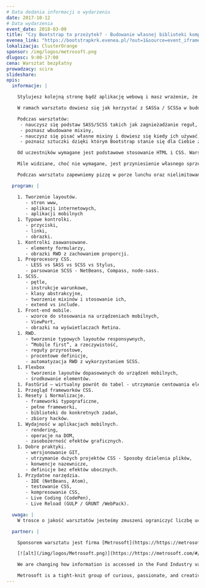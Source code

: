 ```yaml
---
# Data dodania informacji o wydarzeniu
date: 2017-10-12
# Data wydarzenia
event_date: 2018-03-09
title: "Czy Bootstrap to przeżytek? - Budowanie własnej biblioteki komponentów UI z wykorzystaniem SASS/SCSS"
evenea_link: "https://bootstrapkrk.evenea.pl/?out=1&source=event_iframe"
lokalizacja: ClusterOrange
sponsor: /img/logos/metrosoft.png
dlugosc: 9:00-17:00
cena: Warsztat bezpłatny
prowadzacy: scira
slideshare:
opis:
  informacje: |

    Stylujesz kolejną stronę bądź aplikację webową i masz wrażenie, że N-ty raz robisz to samo? Bootstrap Ci nie leży, a grafik tak zaszalał z kontrolkami UI, że i tak trzeba to robić od podstaw? A może po prostu CSS przestaje Ci wystarczać?

    W ramach warsztatu dowiesz się jak korzystać z SASSa / SCSSa w budowie interfejsu użytkownika. Jakie techniki i metody zastosować w danym projekcie, aby pisać wydajnie i czytelnie. Które elementy HTMLa dają się bez problemu stylować, a walkę z którymi lepiej sobie darować?

    Podczas warsztatów:
     - nauczysz się podstaw SASS/SCSS takich jak zagnieżadżanie reguł, rozszerzanie klas,
     - poznasz wbudowane mixiny,
     - nauczysz się pisać własne mixiny i dowiesz się kiedy ich używać,
     - poznasz sztuczki dzięki którym Bootstrap stanie się dla Ciebie zbędny.

    Od uczestników wymagane jest podstawowe stosowanie HTML i CSS. Warsztaty skierowane są dla osób, które chciałyby poznać możliwości SASSa/SCSSa oraz tworzenia layoutów stron i aplikacji internetowych. Uczestnicy w trakcie zajęć korzystają z własnego sprzętu (do wygodnego korzystania z HTMLa, CSSa i SASSa wystarczy właściwie każdy komputer z systemem Windows, OSX lub Linux - wymagane GUI :)

    Mile widziane, choć nie wymagane, jest przyniesienie własnego sprzętu mobilnego (telefon / tablet), na którym będzie można testować tworzone layouty, efekty - alternatywą jest użycie WebDeveloper tools z Chrome, ale wiąże się to z pewnymi ograniczeniami.

    Podczas warsztatu zapewniemy pizzę w porze lunchu oraz nielimitowany dostęp do kawy, herbaty i wody.

  program: |

    1. Tworzenie layoutów.
       - stron www,
       - aplikacji internetowych,
       - aplikacji mobilnych
    1. Typowe kontrolki.
       - przyciski,
       - linki,
       - obrazki.
    1. Kontrolki zaawansowane.
       - elementy formularzy,
       - obrazki RWD z zachowaniem proporcji.
    1. Preprocesory CSS.
       - LESS vs SASS vs SCSS vs Stylus,
       - parsowanie SCSS - NetBeans, Compass, node-sass.
    1. SCSS.
       - pętle,
       - instrukcje warunkowe,
       - klasy abstrakcyjne,
       - tworzenie mixinów i stosowanie ich,
       - extend vs include.
    1. Front-end mobile.
       - wzorce do stosowania na urządzeniach mobilnych,
       - ViewPort,
       - obrazki na wyświetlaczach Retina.
    1. RWD.
       - tworzenie typowych layoutów responsywnych,
       - “Mobile first”, a rzeczywistość,
       - reguły przyrostowe,
       - procentowe definicje,
       - automatyzacja RWD z wykorzystaniem SCSS.
    1. Flexbox
       - tworzenie layoutów dopasowanych do urządzeń mobilnych,
       - środkowanie elementów.
    1. FastGrid – wirtualny powrót do tabel - utrzymanie centowania elementów.
    1. Przegląd frameworków CSS.
    1. Resety i Normalizacje.
       - frameworki typograficzne,
       - pełne frameworki,
       - biblioteki do konkretnych zadań,
       - zbiory hacków.
    1. Wydajność w aplikacjach mobilnych.
       - rendering,
       - operacje na DOM,
       - zasobożerność efektów graficznych.
    1. Dobre praktyki.
       - wersjonowanie GIT,
       - utrzymanie dużych projektów CSS - Sposoby dzielenia plików,
       - konwencje nazewnicze,
       - definicje bez efektów ubocznych.
    1. Przydatne narzędzia.
       - IDE (NetBeans, Atom),
       - testowanie CSS,
       - kompresowanie CSS,
       - Live Coding (CodePen),
       - Live Reload (GULP / GRUNT /WebPack).

  uwaga: |
    W trosce o jakość warsztatów jesteśmy zmuszeni ograniczyć liczbę uczestników. **Kwalifikacja odbywa się na podstawie odpowiedzi udzielonych w formularzu zgłoszeniowym oraz - w dalszym kroku - kolejności zgłoszeń.** Potwierdzenie udziału w warsztatach wraz z instrukcją przygotowania środowiska otrzymasz najpóźniej na 7 dni przed planowaną datą wydarzenia.

  partner: |

    Sponsorem warsztatu jest firma [Metrosoft](https://https://metrosoft.com/#/).

    [![alt](/img/logos/Metrosoft.png)](https://https://metrosoft.com/#/)

    We are changing how information is accessed in the Fund Industry value chain. By combining applicable leading edge technology with our knowledge and creativity, we are simplifying and automating business processes to reduce cost of investing and increase transparency. We are adding value globally.

    Metrosoft is a tight-knit group of curious, passionate, and creative professionals. We are open and collaborative. We use our collective industry experience and superior technical expertise to create compelling solutions on the Fundsphere® platform. We question everything.
---
```

